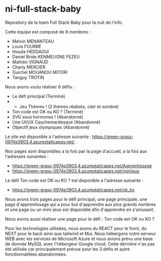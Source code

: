 # ni-full-stack-baby
Repository de la team Full Stack Baby pour la nuit de l'info.

Cette équipe est composé de 8 membres : 
- Melvin MENANTEAU
- Louis FOURRE
- Houda HEDDAOUI
- Daniel Bride KENMEUGNE FEZEU
- Mathéo VIGNAUD
- Charly MERCIER
- Guichel MOUANOU MITORI
- Tanguy TROTIN

Nous avons voulu réaliser 6 défis :
- Le défi principal (Terminé)
- - Jeu Thèmes ! (2 thèmes réalisés, clair et sombre)
- Ton code est OK ou KO ? (Terminé)
- SVG sous hormones ! (Abandonné)
- Une UI/UX Cauchemardesque (Abandonné)
- Objectif jeux olympiques (Abandonné)

Le site est disponible à l'adresse suivante : https://green-grass-0974e3903.4.azurestaticapps.net/ .

Nos pages sont disponibles a la fois par la page d'accueil, a la fois aux l'adresses suivantes :
- https://green-grass-0974e3903.4.azurestaticapps.net/Apprentissage 
- https://green-grass-0974e3903.4.azurestaticapps.net/minijeux 

Le défi Ton code est OK ou KO ? est disponible a l'adresse suivante :
- https://green-grass-0974e3903.4.azurestaticapps.net/ok_ko

Nous avons trois pages pour le défi principal, une page principale, une page d'apprentissage qui a pour but d'apprendre aux plus grands nombres et une page ou un mini-jeux est disponible afin d'apprendre en s'amusant.

Nous avons aussi réaliser une page pour le défi : Ton code est OK ou KO ?


Pour les technologies utilisées, nous avons du REACT pour le front, du NEXT pour le back ainsi que tailwind et Mui. Nous hébergons notre serveur WEB avec les services de Microsoft Azure et nous avions prévu une base de donnée MySQL avec l'hébergeur Google cloud. Cette dernière n'as pas été utilisée car principalement prévue pour les 3 défis et autre fonctionnalitées abandonnées.
